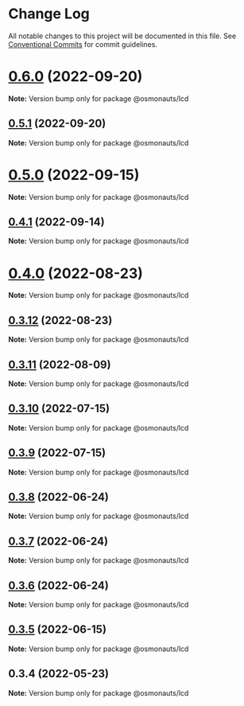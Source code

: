 # Change Log

All notable changes to this project will be documented in this file.
See [Conventional Commits](https://conventionalcommits.org) for commit guidelines.

# [0.6.0](https://github.com/osmosis-labs/telescope/compare/@osmonauts/lcd@0.5.1...@osmonauts/lcd@0.6.0) (2022-09-20)

**Note:** Version bump only for package @osmonauts/lcd





## [0.5.1](https://github.com/osmosis-labs/telescope/compare/@osmonauts/lcd@0.5.0...@osmonauts/lcd@0.5.1) (2022-09-20)

**Note:** Version bump only for package @osmonauts/lcd





# [0.5.0](https://github.com/osmosis-labs/telescope/compare/@osmonauts/lcd@0.4.1...@osmonauts/lcd@0.5.0) (2022-09-15)

**Note:** Version bump only for package @osmonauts/lcd





## [0.4.1](https://github.com/osmosis-labs/telescope/compare/@osmonauts/lcd@0.4.0...@osmonauts/lcd@0.4.1) (2022-09-14)

**Note:** Version bump only for package @osmonauts/lcd





# [0.4.0](https://github.com/osmosis-labs/telescope/compare/@osmonauts/lcd@0.3.12...@osmonauts/lcd@0.4.0) (2022-08-23)

**Note:** Version bump only for package @osmonauts/lcd





## [0.3.12](https://github.com/osmosis-labs/telescope/compare/@osmonauts/lcd@0.3.11...@osmonauts/lcd@0.3.12) (2022-08-23)

**Note:** Version bump only for package @osmonauts/lcd





## [0.3.11](https://github.com/osmosis-labs/telescope/compare/@osmonauts/lcd@0.3.10...@osmonauts/lcd@0.3.11) (2022-08-09)

**Note:** Version bump only for package @osmonauts/lcd





## [0.3.10](https://github.com/osmosis-labs/telescope/compare/@osmonauts/lcd@0.3.9...@osmonauts/lcd@0.3.10) (2022-07-15)

**Note:** Version bump only for package @osmonauts/lcd





## [0.3.9](https://github.com/osmosis-labs/telescope/compare/@osmonauts/lcd@0.3.8...@osmonauts/lcd@0.3.9) (2022-07-15)

**Note:** Version bump only for package @osmonauts/lcd





## [0.3.8](https://github.com/osmosis-labs/telescope/compare/@osmonauts/lcd@0.3.7...@osmonauts/lcd@0.3.8) (2022-06-24)

**Note:** Version bump only for package @osmonauts/lcd





## [0.3.7](https://github.com/osmosis-labs/telescope/compare/@osmonauts/lcd@0.3.6...@osmonauts/lcd@0.3.7) (2022-06-24)

**Note:** Version bump only for package @osmonauts/lcd





## [0.3.6](https://github.com/osmosis-labs/telescope/compare/@osmonauts/lcd@0.3.5...@osmonauts/lcd@0.3.6) (2022-06-24)

**Note:** Version bump only for package @osmonauts/lcd





## [0.3.5](https://github.com/osmosis-labs/telescope/compare/@osmonauts/lcd@0.3.4...@osmonauts/lcd@0.3.5) (2022-06-15)

**Note:** Version bump only for package @osmonauts/lcd





## 0.3.4 (2022-05-23)

**Note:** Version bump only for package @osmonauts/lcd
